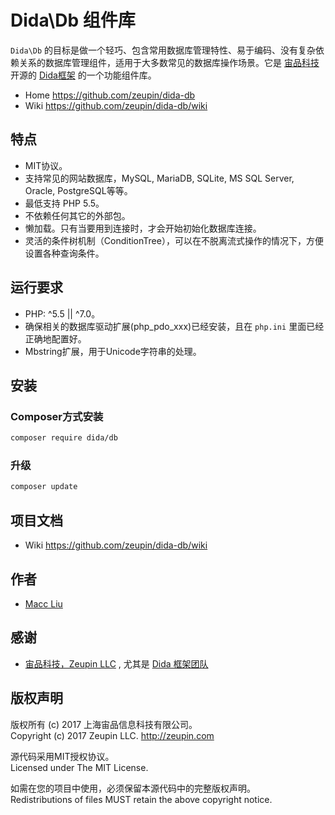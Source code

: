 # Dida\Db 组件库

`Dida\Db` 的目标是做一个轻巧、包含常用数据库管理特性、易于编码、没有复杂依赖关系的数据库管理组件，适用于大多数常见的数据库操作场景。它是 [宙品科技](http://zeupin.com) 开源的 [Dida框架](http://dida.zeupin.com) 的一个功能组件库。

* Home <https://github.com/zeupin/dida-db>
* Wiki <https://github.com/zeupin/dida-db/wiki>

## 特点

* MIT协议。
* 支持常见的网站数据库，MySQL, MariaDB, SQLite, MS SQL Server, Oracle, PostgreSQL等等。
* 最低支持 PHP 5.5。
* 不依赖任何其它的外部包。
* 懒加载。只有当要用到连接时，才会开始初始化数据库连接。
* 灵活的条件树机制（ConditionTree），可以在不脱离流式操作的情况下，方便设置各种查询条件。

## 运行要求

* PHP: ^5.5 || ^7.0。
* 确保相关的数据库驱动扩展(php_pdo_xxx)已经安装，且在 `php.ini` 里面已经正确地配置好。
* Mbstring扩展，用于Unicode字符串的处理。

## 安装

### Composer方式安装

```bash
composer require dida/db
```

### 升级

```bash
composer update
```

## 项目文档

* Wiki <https://github.com/zeupin/dida-db/wiki>

## 作者

* [Macc Liu](https://github.com/maccliu)

## 感谢

* [宙品科技，Zeupin LLC](http://zeupin.com) , 尤其是 [Dida 框架团队](http://dida.zeupin.com)

## 版权声明

版权所有 (c) 2017 上海宙品信息科技有限公司。<br>Copyright (c) 2017 Zeupin LLC. <http://zeupin.com>

源代码采用MIT授权协议。<br>Licensed under The MIT License.

如需在您的项目中使用，必须保留本源代码中的完整版权声明。<br>Redistributions of files MUST retain the above copyright notice.
